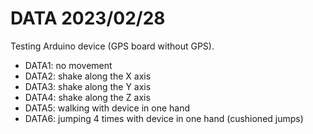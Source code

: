 # DATA 2023/02/28

Testing Arduino device (GPS board without GPS).

- DATA1: no movement  
- DATA2: shake along the X axis  
- DATA3: shake along the Y axis  
- DATA4: shake along the Z axis  
- DATA5: walking with device in one hand  
- DATA6: jumping 4 times with device in one hand (cushioned jumps)